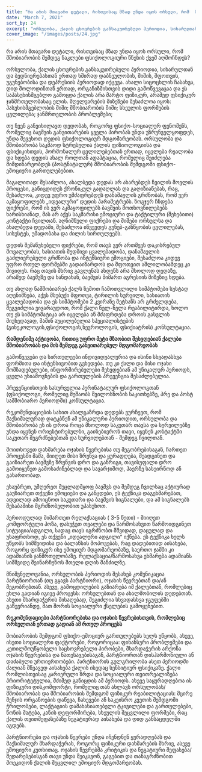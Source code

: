 ```yaml
---
title: "რა არის მთავარი დეტალი, რისთვისაც მზად უნდა იყოს ორსული, რომ  მშობიარობის შემდეგ ნაკლები ფსიქოლოგიური წნეხის ქვეშ აღმოჩნდეს?"
date: "March 7, 2021"
sort_by: 24
excerpt: "ორსულობა, ქალის ცხოვრების განსაკუთრებული პერიოდია, სიხარულთან და ბედნიერებასთან ერთად ხშირად დაბნეულობის, შიშის, შფოთვის, უგუნებობისა და დეპრესიის პერიოდად იქცევა."
cover_image: "/images/posts/24.jpg"
---
```


რა არის მთავარი დეტალი, რისთვისაც მზად უნდა იყოს ორსული, რომ მშობიარობის შემდეგ ნაკლები ფსიქოლოგიური წნეხის ქვეშ აღმოჩნდეს?

ორსულობა, ქალის ცხოვრების განსაკუთრებული პერიოდია, სიხარულთან და ბედნიერებასთან ერთად ხშირად დაბნეულობის, შიშის, შფოთვის, უგუნებობისა და დეპრესიის პერიოდად იქცევა. ახალი სიცოცხლის ჩასახვა, დიდ მოლოდინთან ერთად, ორგანიზმისთვის დიდი გამოწვევაცაა და ეს საპასუხისმგებლო გამოცდა ქალის არა მარტო ფიზიკურ, არამედ ფსიქიკურ ჯანმრთელობასაც ელის.
მღელვარების მიზეზები შესაძლოა იყოს: პასუხისმგებლობის შიში; მშობიარობის შიში; სხეულის ფორმების ცვლილება; ჯანმრთელობის პრობლემები;

თუ ჩვენ განვიხილავთ დედობას, როგორც ფსიქო-სოციალურ ფენომენს, რომელიც ბავშვის განვითარების ყველა პირობას უნდა უზრუნველყოფდეს, უნდა შევეხოთ დედის ფსიქოლოგიურ მდგომარეობას. ორსულობა და მშობიარობა საკმაოდ სტრესულია ქალის ფიზიოლოგიისა და ფსიქიკისთვის, ჰორმონალურ ცვლილებებთან ერთად, იცვლება რეალობა და ხდება დედის ახალ როლთან ადაპტაცია, რომელიც შეიძლება მიმდინარეობდეს (პოსტნატალურ) მშობიარობის შემდგომი ფსიქო-ემოციური გართულებებით.

მაგალითად: შესაძლოა, ახალბედა დედას არ ახარებდეს ჩვილის მოვლის პროცესი, განიცდიდეს ქრონიკულ გადაღლას და გაღიზიანებას, რაც, შესაძლოა, კიდევ უფრო უმძაფრებდეს დანაშაულის გრძნობას, რომ ვერ აკმაყოფილებს „იდეალური“ დედის პარამეტრებს. ზოგჯერ ჩნდება ფიქრები, რომ ის ვერ აკმაყოფილებს ბავშვის მოთხოვნილებებს ხარისხიანად, მას არ აქვს საკმარისი ემოციური და ტაქტილური (შეხებითი) კონტაქტი ჩვილთან. აღნიშნული ფიქრები და შიშები ორსულსა და ახალბედა დედაში, შესაძლოა იწვევდეს გუნებ-განწყობის ცვლილებას, სისუსტეს, უმადობასა და ძილის სირთულეებს.

დედის შემაწუხებელი ფიქრები, რომ თავს ვერ ართმევს დაკისრებულ მოვალეობას, ხასიათის მუდმივი ცვალებადობა, დანაშაულის გაძლიერებული გრძნობა და ინტენსიური ემოციები, შესაძლოა კიდევ უფრო რთულ ფორმებში გადაიზარდოს და შფოთვით აშლილობამდეც კი მივიდეს. რაც თავის მხრივ გავლენას ახდენს არა მხოლოდ დედაზე, არამედ ბავშვზე და ხანდახან, ბავშვის მიმართ აგრესიის მიზეზიც ხდება.

თუ ახლად ნამშობიარებ ქალს ზემოთ ჩამოთვლილი სიმპტომები სუსტად აღენიშნება, აქვს მსუბუქი შფოთვა, ტირილის სურვილი, ხასიათის ცვალებადობა და ეს სიმპტომები 2 კვირაზე მეტხანს არ გრძელდება, შეგვიძლია ვივარაუდოთ, რომ ქალი ნელ-ნელა რეაბილიტირდა, ხოლო თუ ეს სიმპტომატიკა არ იცვლება ან მძაფრდება დროის გასვლის მიუხედავად, მაშინ აუცილებელია სპეციალისტების (გინეკოლოგის,ფსიქოლოგის,ნევროლოგის, ფსიქიატრის) კონსულტაცია.

**რამდენიმე აქტივობა, რითიც უფრო მეტი მზაობით შეხვდებიან ქალები მშობიარობას და მის შემდეგ განვითარებულ მდგომარეობას**

გამოწვევები და სირთულეები ინდივიდუალურია და ისინი სხვადასხვა ფორმითა და ინტენსივობით გვხვდება. თუ კი ქალი და მისი ოჯახი მომზადებულები, ინფორმირებულები შეხვდებიან ამ უნიკალურ პერიოდს, ყველა უსიამოვნების და გართულების პრევენცია შესაძლებელია.

პრევენციისთვის სასურველია პერინატალურ ფსიქოლოგთან (ფსიქოლოგი, რომელიც მუშაობს შვილოსნობის საკითხებზე, პრე და პოსტ სამშობიარო პერიოდში) კონსულტაცია.

რეკომენდაციების სახით ახალგაზრდა დედებს ვურჩევთ, რომ მაქსიმალურად დატკბნენ ამ უნიკალური პერიოდით, ორსულობა და მშობიარობა ეს ის დროა როცა მხოლოდ საკუთარ თავსა და სურვილებზე უნდა იყვნენ ორიენტირებულნი, გაინებივრონ თავი, იყვნენ კონტაქტში საკუთარ შეგრძნებებთან და სურვილებთან - შემდეგ ჩვილთან.

მოითხოვეთ დახმარება ოჯახის წევრებისა თუ მეგობრებისაგან, ჩართეთ პროცესში მამა, მიიღეთ მისი ზრუნვა და ყურადღება, შეადგინეთ და გაიზიარეთ ბავშვზე ზრუნვის დრო და განრიგი, თავისუფალი დრო გამოიყენეთ გამოსაძინებლად და სავარჯიშოდ, ჰაერზე სასეირნოდ ან გასართობად.

ესაუბრეთ, უმღერეთ მუცლადმყოფ ბავშვს და შემდეგ ჩვილსაც აქტიურად გაუზიარეთ თქვენი ემოციები და განცდები, ეს ტექნიკა დაგეხმარებათ, ადვილად ამოიცნოთ საკუთარი და ბავშვის სიგნალები, და ამ სიგნალებს შესაბამისი მგრძნობელობით უპასუხოთ.

პერიოდულად მიმართეთ რელაქსაციას ( 3-5 წუთი) - მიიღეთ კომფორტული პოზა, დახუჭეთ თვალები და წარმოსახვით წარმოიდგინეთ სიტუაცია/ადგილი, სადაც თავს იგრძნობთ მშვიდად, დაცულად და უსაფრთხოდ, ეს თქვენი „იდეალური ადგილი“ იქნება. ეს ტექნიკა ხელს უწყობს სიმშვიდისა და ბალანსის მოპოვებას, რაც დადებითად აისახება, როგორც ფიზიკურ ისე ემოციურ მდგომარეობაზე, საერთო ჯამში კი ადამიანის ჯანმრთელობაზე. რელაქსაცია/წარმოსახვა ეხმარება ადამიანს სიმშვიდე შეინარჩუნოს მთელი დღის მანძილზე.

მნიშვნელოვანია, ორსულობის პერიოდის შესახებ კომუნიკაცია პარტნიორთან (თუ გყავს პარტნიორი), ოჯახის წევრებთან და/ან მეგობრებთან. ასევე, გამოცდილების გაზიარება იმ ქალებთან, რომლებიც ეხლა გადიან იგივე პროცესს: ორსულებთან და ახალშობილის დედებთან. ასეთი მხარდაჭერის მისაღებად, შეგიძლია სხვადასხვა ჯგუფებში გაწევრიანდე, მათ შორის სოციალური ქსელების გამოყენებით.

**რეკომენდაციები პარტნიორებისა და ოჯახის წევრებისთვის, რომლებიც ორსულთან ერთად გადიან ამ რთულ პროცესს**

მობიარობის შემდგომ ფსიქო-ემოციურ გართულებებს ხელს უწყობს, ასევე, ისეთი სოციალური ფაქტორები, როგორიცაა: ფინანსური პრობლემები და კეთილმოუწყობელი საცხოვრებელი პირობები, მხარდაჭერის არქონა ოჯახის წევრებისა და ნათესავებისაგან, პარტნიორთან დისჰარმონიული ან დაძაბული ურთიერთობები. პარტნიორის გულგრილობა ასეთ პერიოდში ძალიან მწვავედ აისახება ქალის ისედაც სენსიტიურ ფსიქიკაზე. ქალი რომლისთვისაც კარიერული ზრდა და სოციალური თვითრეალიზება პრიორიტეტულია, მძიმედ განიცდის ამ პერიოდს. ასევე საყურადღებოა ის ფიზიკური დისკომფორტი, რომელიც თან ახლავს ორსულობას/მშობიარობას და მშობიარობის შემდგომ ფიზიკურ რეაბილიტაციას: მცირე მენჯის ორგანოების დაწევა, ჩახევები ან საკეისრო კვეთის შემდგომი ჭრილობები, ლაქტაციის დამახასიათებელი ტკივილები და გართულებები, წონის მატება, კანის დეფორმირება, სხეულის შეცვლილი ფორმები, რაც ქალის თვითშეფასებაზე ნეგატიურად აისახება და დიდ განსაცდელში აგდებს.

პარტნიორები და ოჯახის წევრები უნდა იჩენდნენ ყურადღებას და მაქსიმალურ მხარდაჭერას, როგორც ფიზიკური დახმარების მხრივ, ასევე ემოციური კუთხითაც. ოჯახის წევრებმა კრიტიკის და ნეგატიური შეფასება/შედარებებისგან თავი უნდა შეიკავონ, გაგებით და თანაგრძნობით მოეკიდონ ქალის შეცვლილ ემოციურ მდგომარეობას.
